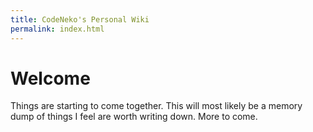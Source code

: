 ```yaml
---
title: CodeNeko's Personal Wiki
permalink: index.html
---
```


# Welcome

Things are starting to come together. This will most likely be a memory dump of things I feel are worth writing down. More to come.